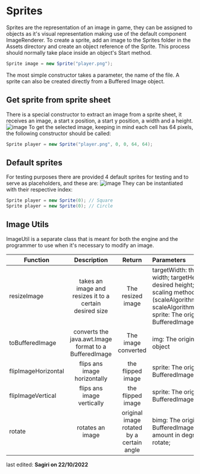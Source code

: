 # Sprites
Sprites are the representation of an image in game, they can be assigned to objects as it's visual representation making use of the default component ImageRenderer.
To create a sprite, add an image to the Sprites folder in the Assets directory and create an object reference of the Sprite.
This process should normally take place inside an object's Start method.
```java
Sprite image = new Sprite("player.png");
```
The most simple constructor takes a parameter, the name of the file.
A sprite can also be created directly from a Buffered Image object.

## Get sprite from sprite sheet
There is a special constructor to extract an image from a sprite sheet, it receives an image, a start x position, a start y position, a width and a height.
![image](player.png)
To get the selected image, keeping in mind each cell has 64 pixels, the following constructor should be called:
```java
Sprite player = new Sprite("player.png", 0, 0, 64, 64);
```

## Default sprites
For testing purposes there are provided 4 default sprites for testing and to serve as placeholders, and these are:
![image](default-sprites.png)
They can be instantiated with their respective index:
```java
Sprite player = new Sprite(0); // Square
Sprite player = new Sprite(0); // Circle
```

## Image Utils
ImageUtil is a separate class that is meant for both the engine and the programmer to use when it's necessary to modify an image.

| Function   |      Description      |  Return | Parameters |
|----------|:------------------------:|:------:|:---------------|
| resizeImage |  takes an image and resizes it to a certain desired size | The resized image | targetWidth: the desired width; targetHeigth: the desired height; al: The scaling method (scaleAlgorithm.FAST or scaleAlgorithm.SMOOTH); sprite: The original BufferedImage |
| toBufferedImage |    converts the java.awt.Image format to a BufferedImage   |   The image converted | img: The originam Image object |
| flipImageHorizontal | flips ans image horizontally |    the flipped image | sprite: The original BufferedImage; |
| flipImageVertical | flips ans image vertically |    the flipped image | sprite: The original BufferedImage; |
| rotate | rotates an image | original image rotated by a certain angle | bimg: The original BufferedImage; angle: the amount in degrees to rotate; |

last edited: **Sagiri on 22/10/2022**